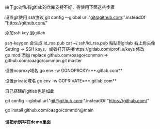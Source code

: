 由于go对私有gitlab的仓库支持不好，得使用下面这些步骤

设置git使用 ssh协议 git config --global url."git@github.com:".insteadOf "https://github.com/"

添加ssh key 到gitlab

ssh-keygen 会生成 id_rsa.pub cat ~/.ssh/id_rsa.pub 粘贴到gitlab 右上角头像 Setting -> SSH
keys，或者打开链接https://gitlab.com/profile/keys
修改 go.mod 添加 replace github.com/oaago/common => github.com/oaago/common.git master

设置noproxy域名 go env -w GONOPROXY=\*\*.gitlab.com\*\*

设置private域名 go env -w GOPRIVATE=\*\*.gitlab.com\*\*

自己搭建的gitlab也是如此

git config --global url."git@github.com:".insteadOf "https://github.com/"

go install github.com/oaago/common@main

#### 请把示例写在demo里面